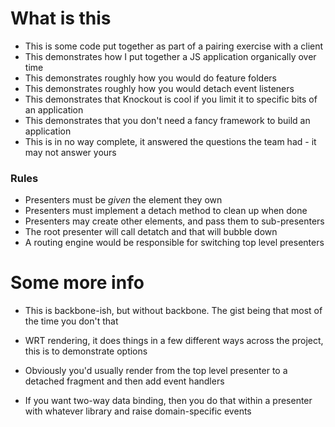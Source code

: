 # What is this

- This is some code put together as part of a pairing exercise with a client
- This demonstrates how I put together a JS application organically over time
- This demonstrates roughly how you would do feature folders
- This demonstrates roughly how you would detach event listeners
- This demonstrates that Knockout is cool if you limit it to specific bits of an application
- This demonstrates that you don't need a fancy framework to build an application
- This is in no way complete, it answered the questions the team had - it may not answer yours

### Rules

- Presenters must be *given* the element they own
- Presenters must implement a detach method to clean up when done
- Presenters may create other elements, and pass them to sub-presenters
- The root presenter will call detatch and that will bubble down
- A routing engine would be responsible for switching top level presenters


# Some more info

- This is backbone-ish, but without backbone. The gist being that most of the time you don't that

- WRT rendering, it does things in a few different ways across the project, this is to demonstrate options
- Obviously you'd usually render from the top level presenter to a detached fragment and then add event handlers

- If you want two-way data binding, then you do that within a presenter with whatever library and raise domain-specific events
